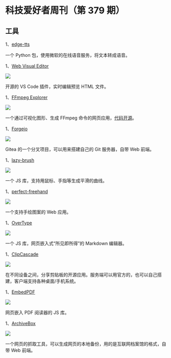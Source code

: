 # 科技爱好者周刊（第 379 期）

## 工具

1、[edge-tts](https://github.com/rany2/edge-tts)

一个 Python 包，使用微软的在线语音服务，将文本转成语音。

1、[Web Visual Editor](https://github.com/urin/vscode-web-visual-editor)

![](https://cdn.beekka.com/blogimg/asset/202410/bg2024101402.webp)

开源的 VS Code 插件，实时编辑预览 HTML 文件。

1、[FFmpeg Explorer](https://ffmpeg.lav.io/)

![](https://cdn.beekka.com/blogimg/asset/202410/bg2024101508.webp)

一个通过可视化图形、生成 FFmpeg 命令的网页应用，[代码开源](https://github.com/antiboredom/ffmpeg-explorer)。

1、[Forgejo](https://forgejo.org/)

![](https://cdn.beekka.com/blogimg/asset/202410/bg2024101702.webp)

Gitea 的一个分叉项目，可以用来搭建自己的 Git 服务器，自带 Web 前端。


1、[lazy-brush](https://github.com/dulnan/lazy-brush)

![](https://cdn.beekka.com/blogimg/asset/202508/bg2025082009.webp)

一个 JS 库，支持用鼠标、手指等生成平滑的曲线。

1、[perfect-freehand](https://github.com/steveruizok/perfect-freehand)

![](https://cdn.beekka.com/blogimg/asset/202508/bg2025082010.webp)

一个支持手绘图案的 Web 应用。

1、[OverType](https://github.com/panphora/overtype)

![](https://cdn.beekka.com/blogimg/asset/202508/bg2025081810.webp)

一个 JS 库，网页嵌入式“所见即所得”的 Markdown 编辑器。

1、[ClipCascade](https://github.com/Sathvik-Rao/ClipCascade)

![](https://cdn.beekka.com/blogimg/asset/202508/bg2025082007.webp)

在不同设备之间，分享剪贴板的开源应用。服务端可以用官方的，也可以自己搭建，客户端支持各种桌面/手机系统。

1、[EmbedPDF](https://github.com/embedpdf/embed-pdf-viewer)

![](https://cdn.beekka.com/blogimg/asset/202508/bg2025081813.webp)

网页嵌入 PDF 阅读器的 JS 库。

1、[ArchiveBox](http://archivebox.io/)

![](https://cdn.beekka.com/blogimg/asset/202410/bg2024101703.webp)

一个网页的抓取工具，可以生成网页的本地备份，用的是互联网档案馆的格式，自带 Web 前端。

